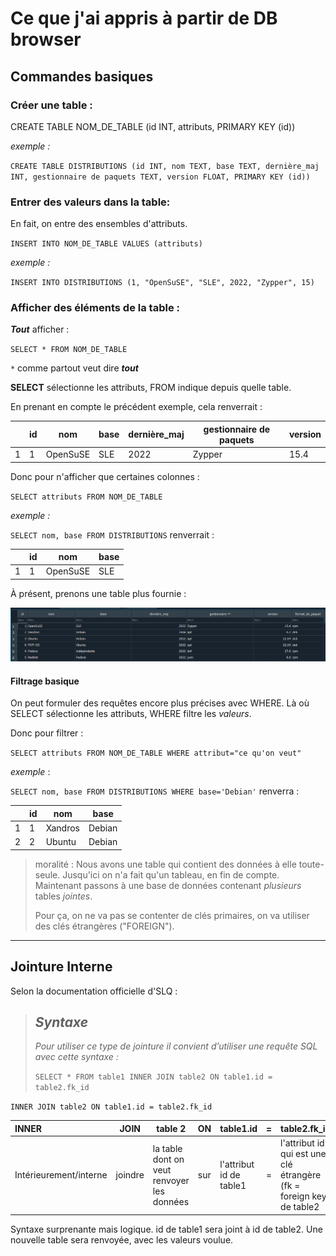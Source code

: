# Ce que j'ai appris à partir de DB browser

## Commandes basiques

### Créer une table :

CREATE TABLE NOM_DE_TABLE (id INT, attributs, PRIMARY KEY (id))

*exemple :*

`CREATE TABLE DISTRIBUTIONS (id INT, nom TEXT, base TEXT, dernière_maj INT, gestionnaire de paquets TEXT, version FLOAT, PRIMARY KEY (id))`

### Entrer des valeurs dans la table:

En fait, on entre des ensembles d'attributs.

`INSERT INTO NOM_DE_TABLE VALUES (attributs)`

*exemple :*

`INSERT INTO DISTRIBUTIONS (1, "OpenSuSE", "SLE", 2022, "Zypper", 15)`

### Afficher des éléments de la table :

***Tout*** afficher :

`SELECT * FROM NOM_DE_TABLE`

`*` comme partout veut dire ***tout***

**SELECT** sélectionne les attributs, FROM indique depuis quelle table.

En prenant en compte le précédent exemple, cela renverrait :


|   | id | nom      | base | dernière_maj | gestionnaire de paquets | version |
| --- | ---- | ---------- | ------ | --------------- | ------------------------- | --------- |
| 1 | 1  | OpenSuSE | SLE  | 2022          | Zypper                  | 15.4    |

Donc pour n'afficher que certaines colonnes :

`SELECT attributs FROM NOM_DE_TABLE`

*exemple :*

`SELECT nom, base FROM DISTRIBUTIONS` renverrait :


|   | id | nom      | base |
| --- | ---- | ---------- | ------ |
| 1 | 1  | OpenSuSE | SLE  |

À présent, prenons une table plus fournie :

![table plus fournie](assets/20221209_093701_image.png)

#### Filtrage basique

On peut formuler des requêtes encore plus précises avec WHERE. Là où SELECT sélectionne les attributs, WHERE filtre les *valeurs*.

Donc pour filtrer :

`SELECT attributs FROM NOM_DE_TABLE WHERE attribut="ce qu'on veut"`

*exemple* :

`SELECT nom, base FROM DISTRIBUTIONS WHERE base='Debian'` renverra :


|   | id | nom     | base   |
| --- | ---- | --------- | -------- |
| 1 | 1  | Xandros | Debian |
| 2 | 2  | Ubuntu  | Debian |

> moralité : Nous avons une table qui contient des données à elle toute-seule. Jusqu'ici on n'a fait qu'un tableau, en fin de compte. Maintenant passons à une base de données contenant *plusieurs* tables *jointes*.
>
> Pour ça, on ne va pas se contenter de clés primaires, on va utiliser des clés étrangères ("FOREIGN").

---

## Jointure Interne

Selon la documentation officielle d'SLQ :

> ## *Syntaxe*
>
> *Pour utiliser ce type de jointure il convient d’utiliser une requête SQL avec cette syntaxe :*
>
> `SELECT * FROM table1 INNER JOIN table2 ON table1.id = table2.fk_id`

`INNER JOIN table2 ON table1.id = table2.fk_id`


| INNER                   | JOIN    | table 2                                     | ON  | table1.id               | = | table2.fk_id                                                            |
| :------------------------ | --------- | --------------------------------------------- | ----- | ------------------------- | --- | ------------------------------------------------------------------------- |
| Intérieurement/interne | joindre | la table dont on veut renvoyer les données | sur | l'attribut id de table1 | = | l'attribut id qui est une clé étrangère (fk = foreign key) de table2 |


Syntaxe surprenante mais logique. id de table1 sera joint à id de table2. Une nouvelle table sera renvoyée, avec les valeurs voulue.
